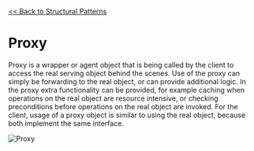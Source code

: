 [<< Back to Structural Patterns](index.md)

# Proxy
Proxy is a wrapper or agent object that is being called by the client to access the real serving object behind the scenes. Use of the proxy can simply be forwarding to the real object, or can provide additional logic. In the proxy extra functionality can be provided, for example caching when operations on the real object are resource intensive, or checking preconditions before operations on the real object are invoked. For the client, usage of a proxy object is similar to using the real object, because both implement the same interface.

![Proxy](https://www.dofactory.com/images/diagrams/net/proxy.gif)